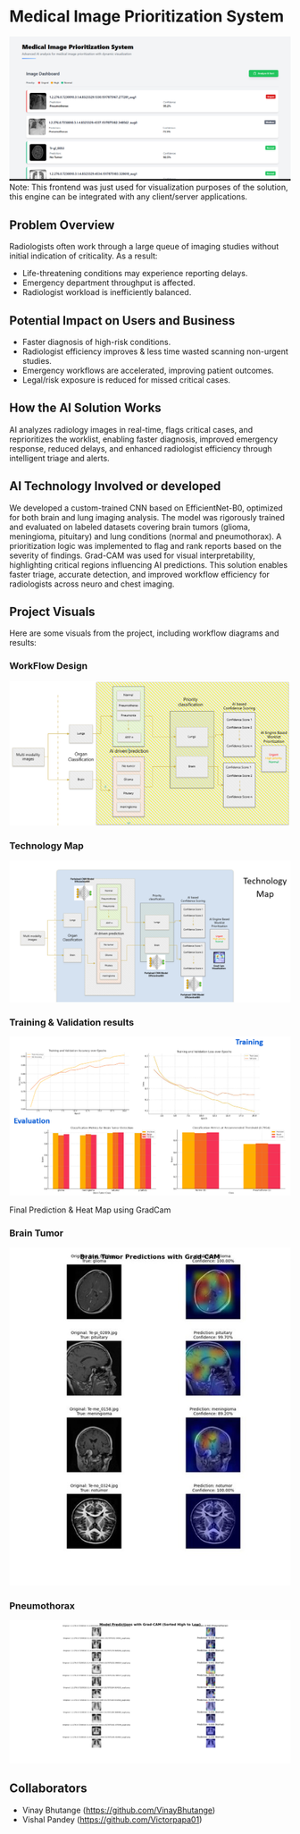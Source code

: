 # Medical Image Prioritization System

![Medical Image Prioritization System Dashboard](IntegrationImages/medical_image_prioritization_system.png)
Note: This frontend was just used for visualization purposes of the solution, this engine can be integrated with any client/server applications.
## Problem Overview
Radiologists often work through a large queue of imaging studies without initial indication of criticality. As a result:
- Life-threatening conditions may experience reporting delays.
- Emergency department throughput is affected.
- Radiologist workload is inefficiently balanced.

## Potential Impact on Users and Business
- Faster diagnosis of high-risk conditions.
- Radiologist efficiency improves & less time wasted scanning non-urgent studies.
- Emergency workflows are accelerated, improving patient outcomes.
- Legal/risk exposure is reduced for missed critical cases.

## How the AI Solution Works
AI analyzes radiology images in real-time, flags critical cases, and reprioritizes the worklist, enabling faster diagnosis, improved emergency response, reduced delays, and enhanced radiologist efficiency through intelligent triage and alerts.

## AI Technology Involved or developed
We developed a custom-trained CNN based on EfficientNet-B0, optimized for both brain and lung imaging analysis. The model was rigorously trained and evaluated on labeled datasets covering brain tumors (glioma, meningioma, pituitary) and lung conditions (normal and pneumothorax). A prioritization logic was implemented to flag and rank reports based on the severity of findings. Grad-CAM was used for visual interpretability, highlighting critical regions influencing AI predictions. This solution enables faster triage, accurate detection, and improved workflow efficiency for radiologists across neuro and chest imaging.

## Project Visuals

Here are some visuals from the project, including workflow diagrams and results:

### WorkFlow Design
![Picture 1](IntegrationImages/Picture1.png)

### Technology Map
![Picture 3](IntegrationImages/Picture3.png)

### Training & Validation results
![Picture 7](IntegrationImages/Picture7.png)

Final Prediction & Heat Map using GradCam

### Brain Tumor



![Picture 5](IntegrationImages/Picture5.jpg)

### Pneumothorax
![Picture 6](IntegrationImages/Picture6.png)

## Collaborators
- Vinay Bhutange (https://github.com/VinayBhutange)
- Vishal Pandey (https://github.com/Victorpapa01)
